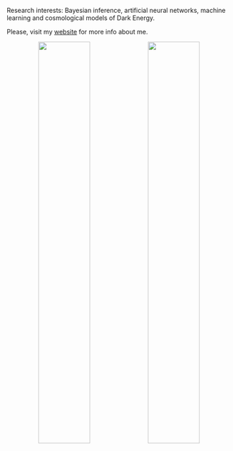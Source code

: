 <!-- Computational physicist and writer. Currently working as postdoctoral researcher at UNAM.
 -->
Research interests: Bayesian inference, artificial neural networks, machine learning and cosmological models of Dark Energy.

Please, visit my [website](https://igomezv.github.io) for more info about me.

<!-- Note:
Currently, most of my repositories are quite messy; however, I will soon (no matter when you read this) clean them up to make them readable to the curious code reader. -->


<p align="center">
  <img width="48%" src="https://github-readme-stats.vercel.app/api?username=igomezv&show_icons=true&theme=dark" />
  <img width="48%" src="https://github-readme-streak-stats.herokuapp.com/?user=igomezv&theme=dark" />
</p>


<!-- [![Isidro's github stats](https://github-readme-stats.vercel.app/api?username=igomezv&hide=issues&show_icons=true&theme=dark)](https://github.com/anuraghazra/github-readme-stats) -->


<!--

![](https://github-profile-summary-cards.vercel.app/api/cards/profile-details?username=igomezv&theme=default)

[![Top Langs](https://github-readme-stats.vercel.app/api/top-langs/?username=igomezv&layout=compact&hide=Ada,Makefile&langs_count=20)](https://github.com/anuraghazra/github-readme-stats)
-->
